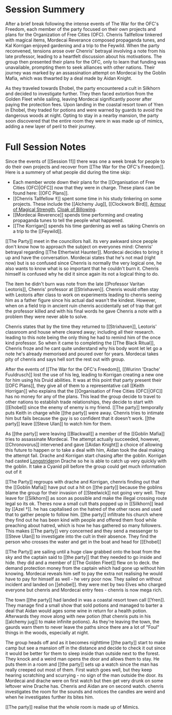 
# Session Summery 
After a brief break following the intense events of The War for the OFC's Freedom, each member of the party focused on their own projects and plans for the Organization of Free Cities (OFC). Chenris Tallfellow tinkered with magical items, Mordecai Reverance composed propaganda tunes, and Kal Korrigan enjoyed gardening and a trip to the Feywild. When the party reconvened, tensions arose over Chenris' betrayal involving a note from his late professor, leading to a heartfelt discussion about his motivations. The group then presented their plans for the OFC, only to learn that funding was unavailable, prompting them to seek alliances with other nations. Their journey was marked by an assassination attempt on Mordecai by the Goblin Mafia, which was thwarted by a deal made by Aidan Knight.

As they traveled towards Ehobel, the party encountered a cult in Silkhorn and decided to investigate further. They then faced extortion from the Golden Fleet while sailing, leaving Mordecai significantly poorer after paying the protection fees. Upon landing in the coastal resort town of Yren in Ehobel, they traded for potions and were warned by guards to avoid the dangerous woods at night. Opting to stay in a nearby mansion, the party soon discovered that the entire room they were in was made up of mimics, adding a new layer of peril to their journey.

# Full Session Notes
Since the events of [[Session 11]] there was one a week break for people to do their own projects and recover from [[The War for the OFC's Freedom]]. Here is a summery of what people did during the time skip:
- Each member wrote down their plans for the [[Organisation of Free Cities (OFC)|OFC]] now that they were in charge. These plans can be found here: [[OFC Plans]].
- [[Chenris Tallfellow ‡]] spent some time in his study tinkering on some projects. These include the [[Alchemy Jug]], [[Clockwork Bird]], [Armour of Magical Strength](https://www.worldanvil.com/block/1046919), [Cloak of Billowing](http://dnd5e.wikidot.com/wondrous-items:cloak-of-billowing).
- [[Mordecai Reverence]] spends time performing and creating propaganda tunes to tell the people what happened.
- [[The Korrigan]] spends his time gardening as well as taking Chenris on a trip to the [[Feywild]].

[[The Party]] meet in the councillors hall. its very awkward since people don't know how to approach the subject on everyones mind: Chenris' betrayal regarding [[The Ethertwist Haunter]]. Mordecai decides to bring it up and have the conversation. Mordecai states that he's not mad (right now) but is so confused since Chenris is normally the very logical one, he also wants to know what is so important that he couldn't burn it. Chenris himself is confused why he did it since again its not a logical thing to do. 

The item he didn't burn was note from the late [[Professor Varitan Leotoris]], Chenris' professor at [[Strixhaven]]. Chenris would often stay with Leotoris after class to work on experiments leading to chenris seeing him as a father figure since his actual dad wasn't the kindest. However, when on a field trip in ancient ruin chenris accidentally set of trap that got the professor killed and with his final words he gave Chenris a note with a problem they were never able to solve. 

Chenris states that by the time they returned to [[Strixhaven]], Leotoris' classroom and house where cleared away; including all their research. leading to this note being the only thing he had to remind him of the once kind professor. So when it came to completing the [[The Black Ritual]], Chenris froze and he cant quite understand why his body wont let let go a note he's already memorised and poured over for years. Mordecai takes pity of chenris and says hell sort the rest out with group.

After the events of [[The War for the OFC's Freedom]], [[Wurinn 'Drache' Fuuldrusch]] lost the use of his leg, leading to Korrigan creating a new one for him using his Druid abilities. It was at this point that party present their [[OFC Plans]], they give all of them to a representative call [[Keith Horrigan]] who explains that the [[Organisation of Free Cities (OFC)|OFC]] has no money for any of the plans. This lead the group decide to travel to other nations to establish trade relationships, they decide to start with [[Ehobel]] since the enemy of enemy is my friend. [[The party]] temporally puts Keith in charge while [[the party]] were away. Chenris tries to intimate him but fails because the guy is so confident that it doesn't work. [[the party]] leave [[Steve Ulan]] to watch him for them. 

As [[the party]] were leaving [[Blackwall]] a member of the [[Goblin Mafia]] tries to assassinate Mordecai. The attempt actually succeeded, however, [[Chronovorus]] intervened and gave [[Aidan Knight]] a choice of allowing this future to happen or to take a deal with him, Aidan took the deal making the attempt fail. Drache and Korrigan start chasing after the goblin. Korrigan had casted [Longstrider](https://www.dndbeyond.com/spells/2171-longstrider)on Drache so he is able to catch up very quickly with the goblin. It take a Cyanid pill before the group could get much information out of it 

[[The Party]] regroups with drache and Korrigan, chenris finding out that the [[Goblin Mafia]] have put out a hit on [[the party]] because the goblins blame the group for their invasion of [[Steelwick]] not going very well. They leave for [[Silkhorn]] as soon as possible and make the illegal crossing route legal so its ok. Theres now a small cult thats popped up in [[Silkhorn]] lead by [[Azel †]]. he has capitalised on the hatred of the other races and used that to gather people to follow him. [[the party]] infiltrate his church where they find out he has been kind with people and offered them food while preaching about hatred, which is how he has gathered so many followers. This makes [[The party]] very concerned and they send a messenger to [[Steve Ulan]] to investigate into the cult in their absence. They find the person who crosses the water and get in the boat and head for [[Ehobel]] 

[[The Party]] are sailing until a huge claw grabbed onto the boat from the sky and the captain said to [[the party]] that they needed to go inside and hide. they did and a member of [[The Golden Fleet]] flew on to deck. the demand protection money from the captain which had gone up without him knowing. Mordecai reveals him self to pay the extra not realising he would have to pay for himself as well - he very poor now. They sailed on without incident and landed on [[ehobel]]. they were met by two Elves who charged everyone but chenris and Mordecai entry fees - chenris is now mega rich. 

The town [[the party]] had landed in was a coastal resort town call [[Yren]]. They manage find a small show that sold potions and managed to barter a deal that Aidan would ages some wine in return for a health potion. Afterwards they move along with new potion (that chenris puts in his [[alchemy jug]] to make infinite potions). As they're leaving the town, the gaurds warn them to never leave the paths since there are a lot of "Foul" things in the woods, especially at night. 

The group heads off and as it becomes nighttime [[the party]] start to make camp but see a mansion off in the distance and decide to check it out since it would be better for them to sleep inside than outside next to the forest. They knock and a weird man opens the door and allows them to stay. He puts them in a room and [[the party]] sets up a watch since the man has really creeped out most of them. First watch goes well, but they keep hearing scratching and scurrying - no sign of the man outside the door. its Mordecai and drache were on first watch but then get very drunk on some leftover wine Drache has. Chenris and Aidan are on second watch. chenris investigates the room for the sounds and notices the candles are weird and when he investigates further its bites him. 

[[The party]] realise that the whole room is made up of Mimics.